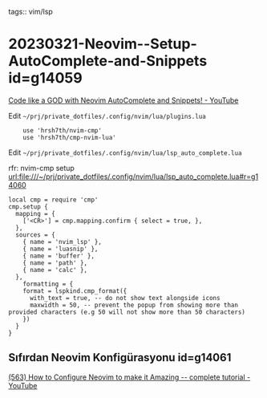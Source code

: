 tags:: vim/lsp

# 20230321-Neovim--Setup-AutoComplete-and-Snippets id=g14059

[Code like a GOD with Neovim AutoComplete and Snippets! - YouTube](https://www.youtube.com/watch?v=h4g0m0Iwmys)

Edit `~/prj/private_dotfiles/.config/nvim/lua/plugins.lua`

```
	use 'hrsh7th/nvim-cmp'
	use 'hrsh7th/cmp-nvim-lua'
```

Edit `~/prj/private_dotfiles/.config/nvim/lua/lsp_auto_complete.lua`

rfr: nvim-cmp setup <url:file:///~/prj/private_dotfiles/.config/nvim/lua/lsp_auto_complete.lua#r=g14060>

```
local cmp = require 'cmp'
cmp.setup {
  mapping = {
    ['<CR>'] = cmp.mapping.confirm { select = true, },
  },
  sources = {
    { name = 'nvim_lsp' },
    { name = 'luasnip' },
    { name = 'buffer' },
    { name = 'path' },
    { name = 'calc' },
  },
	formatting = {
    format = lspkind.cmp_format({
      with_text = true, -- do not show text alongside icons
      maxwidth = 50, -- prevent the popup from showing more than provided characters (e.g 50 will not show more than 50 characters)
    })
  }
}
```

## Sıfırdan Neovim Konfigürasyonu id=g14061

[(563) How to Configure Neovim to make it Amazing -- complete tutorial - YouTube](https://www.youtube.com/watch?v=J9yqSdvAKXY)
